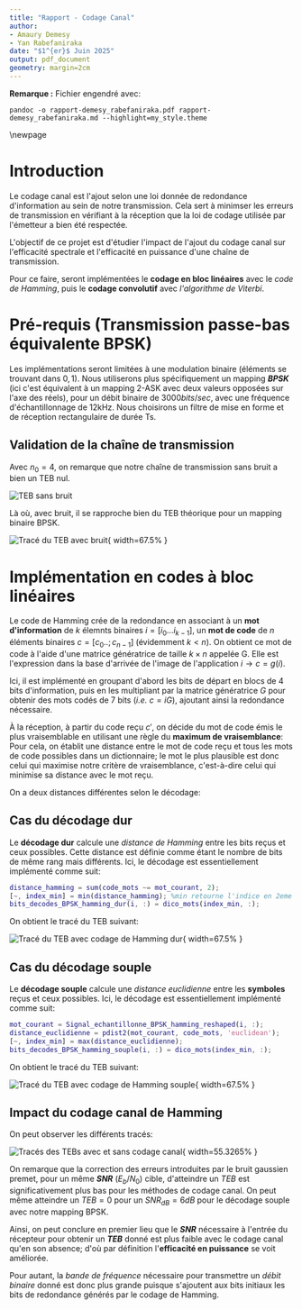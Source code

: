 ```yaml
---
title: "Rapport - Codage Canal"
author:
- Amaury Demesy
- Yan Rabefaniraka
date: "$1^{er}$ Juin 2025"
output: pdf_document
geometry: margin=2cm
---
```


**Remarque :** Fichier engendré avec:

~~~
pandoc -o rapport-demesy_rabefaniraka.pdf rapport-demesy_rabefaniraka.md --highlight=my_style.theme
~~~

\newpage

# Introduction

Le codage canal est l'ajout selon une loi donnée de redondance d'information au sein de notre transmission. Cela sert à minimser les erreurs de transmission en vérifiant à la réception que la loi de codage utilisée par l'émetteur a bien été respectée.

L'objectif de ce projet est d'étudier l'impact de l'ajout du codage canal sur l'efficacité spectrale et l'efficacité en puissance d'une chaîne de transmission.

Pour ce faire, seront implémentées le **codage en bloc linéaires** avec le *code de Hamming*, puis le **codage convolutif** avec *l'algorithme de Viterbi*.

# Pré-requis (Transmission passe-bas équivalente BPSK)

Les implémentations seront limitées à une modulation binaire (éléments se trouvant dans ${0,1}$). Nous utiliserons plus spécifiquement un mapping ***BPSK*** (ici c'est équivalent à un mapping 2-ASK avec deux valeurs opposées sur l'axe des réels), pour un débit binaire de $3000bits/sec$, avec une fréquence d'échantillonnage de 12kHz. Nous choisirons un filtre de mise en forme et de réception rectangulaire de durée Ts.

## Validation de la chaîne de transmission

Avec $n_0 = 4$, on remarque que notre chaîne de transmission sans bruit a bien un TEB nul.

![TEB sans bruit](img/TEB_sans_bruit_BPSK.png)

Là où, avec bruit, il se rapproche bien du TEB théorique pour un mapping binaire BPSK.

![Tracé du TEB avec bruit](img/TEB_simule_BPSK.jpg){ width=67.5% }

# Implémentation en codes à bloc linéaires

Le code de Hamming crée de la redondance en associant à un **mot d'information** de *k* élemnts binaires $i = [i_0...i_{k-1}]$, un **mot de code** de *n* éléments binaires $c = [c_0..;c_{n-1}]$ (évidemment $k < n$). On obtient ce mot de code à l'aide d'une matrice génératrice de taille $k\times n$ appelée G. Elle est l'expression dans la base d'arrivée de l'image de l'application $i \rightarrow c = g(i)$.

Ici, il est implémenté en groupant d'abord les bits de départ en blocs de 4 bits d'information, puis en les multipliant par la matrice génératrice $G$ pour obtenir des mots codés de 7 bits (*i.e.* $c = iG$), ajoutant ainsi la redondance nécessaire.

À la réception, à partir du code reçu $c'$, on décide du mot de code émis le plus vraisemblable en utilisant une règle du **maximum de vraisemblance**: 
Pour cela, on établit une distance entre le mot de code reçu et tous les mots de code possibles dans un dictionnaire; le mot le plus plausible est donc celui qui maximise notre critère de vraisemblance, c'est-à-dire celui qui minimise sa distance avec le mot reçu.

On a deux distances différentes selon le décodage:

## Cas du décodage dur

Le **décodage dur** calcule une *distance de Hamming* entre les bits reçus et ceux possibles. Cette distance est définie comme étant le nombre de bits de même rang mais différents. Ici, le décodage est essentiellement implémenté comme suit:

```matlab
distance_hamming = sum(code_mots ~= mot_courant, 2);
[~, index_min] = min(distance_hamming); %min retourne l'indice en 2eme pos
bits_decodes_BPSK_hamming_dur(i, :) = dico_mots(index_min, :);
```

On obtient le tracé du TEB suivant:

![Tracé du TEB avec codage de Hamming dur](img/TEB_simule_BPSK_hamming_dur.jpg){ width=67.5% }

## Cas du décodage souple

Le **décodage souple** calcule une *distance euclidienne* entre les **symboles** reçus et ceux possibles. Ici, le décodage est essentiellement implémenté comme suit:

```matlab
mot_courant = Signal_echantillonne_BPSK_hamming_reshaped(i, :);
distance_euclidienne = pdist2(mot_courant, code_mots, 'euclidean');
[~, index_min] = max(distance_euclidienne);
bits_decodes_BPSK_hamming_souple(i, :) = dico_mots(index_min, :);
```

On obtient le tracé du TEB suivant:

![Tracé du TEB avec codage de Hamming souple](img/TEB_simule_BPSK_hamming_souple.jpg){ width=67.5% }

## Impact du codage canal de Hamming

On peut observer les différents tracés:

![Tracés des TEBs avec et sans codage canal](img/TEB_simule_BPSK_all.jpg){ width=55.3265% }

On remarque que la correction des erreurs introduites par le bruit gaussien premet, pour un même ***SNR*** ($E_b / N_0$) cible, d'atteindre un *TEB* est significativement plus bas pour les méthodes de codage canal. On peut même atteindre un $TEB=0$ pour un $SNR_{dB} = 6 dB$ pour le décodage souple avec notre mapping BPSK.

Ainsi, on peut conclure en premier lieu que le ***SNR*** nécessaire à l'entrée du récepteur pour obtenir un ***TEB*** donné est plus faible avec le codage canal qu'en son absence; d'où par définition l'**efficacité en puissance** se voit améliorée.

Pour autant, la *bande de fréquence* nécessaire pour transmettre un *débit binaire* donné est donc plus grande puisque s'ajoutent aux bits initiaux les bits de redondance générés par le codage de Hamming.

